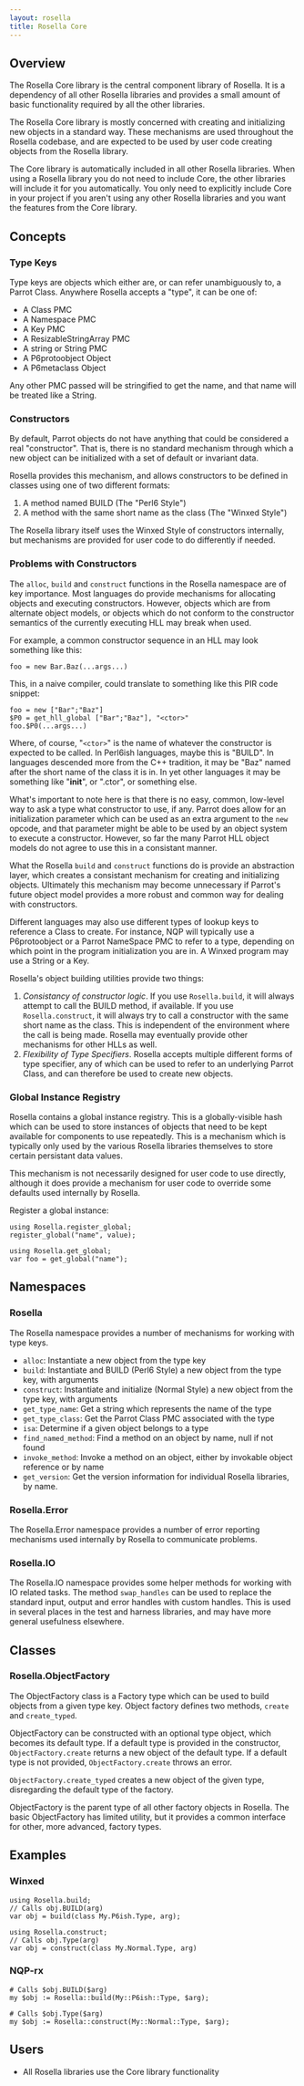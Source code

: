 ```yaml
---
layout: rosella
title: Rosella Core
---
```


## Overview

The Rosella Core library is the central component library of Rosella. It is
a dependency of all other Rosella libraries and provides a small amount of
basic functionality required by all the other libraries.

The Rosella Core library is mostly concerned with creating and initializing
new objects in a standard way. These mechanisms are used throughout the
Rosella codebase, and are expected to be used by user code creating objects
from the Rosella library.

The Core library is automatically included in all other Rosella libraries.
When using a Rosella library you do not need to include Core, the other
libraries will include it for you automatically. You only need to explicitly
include Core in your project if you aren't using any other Rosella libraries
and you want the features from the Core library.

## Concepts

### Type Keys

Type keys are objects which either are, or can refer unambiguously to, a
Parrot Class. Anywhere Rosella accepts a "type", it can be one of:

* A Class PMC
* A Namespace PMC
* A Key PMC
* A ResizableStringArray PMC
* A string or String PMC
* A P6protoobject Object
* A P6metaclass Object

Any other PMC passed will be stringified to get the name, and that name will
be treated like a String.

### Constructors

By default, Parrot objects do not have anything that could be considered a
real "constructor". That is, there is no standard mechanism through which a
new object can be initialized with a set of default or invariant data.

Rosella provides this mechanism, and allows constructors to be defined in
classes using one of two different formats:

1. A method named BUILD (The "Perl6 Style")
2. A method with the same short name as the class (The "Winxed Style")

The Rosella library itself uses the Winxed Style of constructors internally,
but mechanisms are provided for user code to do differently if needed.

### Problems with Constructors

The `alloc`, `build` and `construct` functions in the Rosella namespace are of
key importance. Most languages do provide mechanisms for allocating objects
and executing constructors. However, objects which are from alternate object
models, or objects which do not conform to the constructor semantics of the
currently executing HLL may break when used.

For example, a common constructor sequence in an HLL may look something like
this:

    foo = new Bar.Baz(...args...)

This, in a naive compiler, could translate to something like this PIR code
snippet:

    foo = new ["Bar";"Baz"]
    $P0 = get_hll_global ["Bar";"Baz"], "<ctor>"
    foo.$P0(...args...)

Where, of course, "`<ctor>`" is the name of whatever the constructor is
expected to be called. In Perl6ish languages, maybe this is "BUILD". In
languages descended more from the C++ tradition, it may be "Baz" named after
the short name of the class it is in. In yet other languages it may be
something like "__init__", or ".ctor", or something else.

What's important to note here is that there is no easy, common, low-level way
to ask a type what constructor to use, if any. Parrot does allow for an
initialization parameter which can be used as an extra argument to the `new`
opcode, and that parameter might be able to be used by an object system to
execute a constructor. However, so far the many Parrot HLL object models do
not agree to use this in a consistant manner.

What the Rosella `build` and `construct` functions do is provide an
abstraction layer, which creates a consistant mechanism for creating and
initializing objects. Ultimately this mechanism may become unnecessary if
Parrot's future object model provides a more robust and common way for dealing
with constructors.

Different languages may also use different types of lookup keys to reference
a Class to create. For instance, NQP will typically use a P6protoobject or
a Parrot NameSpace PMC to refer to a type, depending on which point in the
program initialization you are in. A Winxed program may use a String or a
Key.

Rosella's object building utilities provide two things:

1. *Consistancy of constructor logic*. If you use `Rosella.build`, it will
   always attempt to call the BUILD method, if available. If you use
   `Rosella.construct`, it will always try to call a constructor with the same
   short name as the class. This is independent of the environment where the
   call is being made. Rosella may eventually provide other mechanisms for
   other HLLs as well.
2. *Flexibility of Type Specifiers*. Rosella accepts multiple different forms
   of type specifier, any of which can be used to refer to an underlying
   Parrot Class, and can therefore be used to create new objects.

### Global Instance Registry

Rosella contains a global instance registry. This is a globally-visible hash
which can be used to store instances of objects that need to be kept available
for components to use repeatedly. This is a mechanism which is typically only
used by the various Rosella libraries themselves to store certain persistant
data values.

This mechanism is not necessarily designed for user code to use directly,
although it does provide a mechanism for user code to override some defaults
used internally by Rosella.

Register a global instance:

    using Rosella.register_global;
    register_global("name", value);

    using Rosella.get_global;
    var foo = get_global("name");

## Namespaces

### Rosella

The Rosella namespace provides a number of mechanisms for working with type
keys.

* `alloc`: Instantiate a new object from the type key
* `build`: Instantiate and BUILD (Perl6 Style) a new object from the
        type key, with arguments
* `construct`: Instantiate and initialize (Normal Style) a new object
        from the type key, with arguments
* `get_type_name`: Get a string which represents the name of the type
* `get_type_class`: Get the Parrot Class PMC associated with the type
* `isa`: Determine if a given object belongs to a type
* `find_named_method`: Find a method on an object by name, null if not found
* `invoke_method`: Invoke a method on an object, either by invokable object
        reference or by name
* `get_version`: Get the version information for individual Rosella libraries,
        by name.

### Rosella.Error

The Rosella.Error namespace provides a number of error reporting mechanisms
used internally by Rosella to communicate problems.

### Rosella.IO

The Rosella.IO namespace provides some helper methods for working with IO
related tasks. The method `swap_handles` can be used to replace the standard
input, output and error handles with custom handles. This is used in several
places in the test and harness libraries, and may have more general usefulness
elsewhere.

## Classes

### Rosella.ObjectFactory

The ObjectFactory class is a Factory type which can be used to build objects
from a given type key. Object factory defines two methods, `create` and
`create_typed`.

ObjectFactory can be constructed with an optional type object, which becomes
its default type. If a default type is provided in the constructor,
`ObjectFactory.create` returns a new object of the default type. If a default
type is not provided, `ObjectFactory.create` throws an error.

`ObjectFactory.create_typed` creates a new object of the given type,
disregarding the default type of the factory.

ObjectFactory is the parent type of all other factory objects in Rosella.
The basic ObjectFactory has limited utility, but it provides a common
interface for other, more advanced, factory types.

## Examples

### Winxed

    using Rosella.build;
    // Calls obj.BUILD(arg)
    var obj = build(class My.P6ish.Type, arg);

    using Rosella.construct;
    // Calls obj.Type(arg)
    var obj = construct(class My.Normal.Type, arg)

### NQP-rx

    # Calls $obj.BUILD($arg)
    my $obj := Rosella::build(My::P6ish::Type, $arg);

    # Calls $obj.Type($arg)
    my $obj := Rosella::construct(My::Normal::Type, $arg);

## Users

* All Rosella libraries use the Core library functionality

